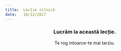 ```yaml
---
title:  Lecție zilnică
date:   18/12/2017
---
```


### <center>Lucrăm la această lecție.</center>
<center>Te rog intoarce-te mai tarziu.</center>
